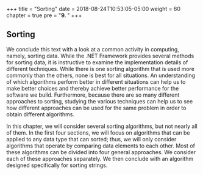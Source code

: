 +++
title = "Sorting"
date = 2018-08-24T10:53:05-05:00
weight = 60
chapter = true
pre = "<b>9. </b>"
+++

## Sorting

We conclude this text with a look at a common activity in computing, namely, sorting data. While the .NET Framework provides several methods for sorting data, it is instructive to examine the implementation details of different techniques. While there is one sorting algorithm
that is used more commonly than the others, none is best for all
situations. An understanding of which algorithms perform better in
different situations can help us to make better choices and thereby
achieve better performance for the software we build. Furthermore,
because there are so many different approaches to sorting, studying the
various techniques can help us to see how different approaches can be
used for the same problem in order to obtain different algorithms.

In this chapter, we will consider several sorting algorithms, but not
nearly all of them. In the first four sections, we will focus on
algorithms that can be applied to any data type that can sorted; thus,
we will only consider algorithms that operate by comparing data elements
to each other. Most of these algorithms can be divided into four general
approaches. We consider each of these approaches separately. We then
conclude with an algorithm designed specifically for sorting strings.

